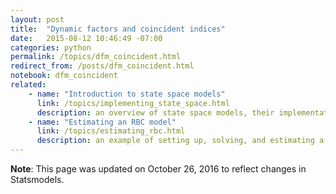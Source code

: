```yaml
---
layout: post
title:  "Dynamic factors and coincident indices"
date:   2015-08-12 10:46:49 -07:00
categories: python
permalink: /topics/dfm_coincident.html
redirect_from: /posts/dfm_coincident.html
notebook: dfm_coincident
related:
    - name: "Introduction to state space models"
      link: /topics/implementing_state_space.html
      description: an overview of state space models, their implementation in Python, and provides example code to estimate simple ARMA models.
    - name: "Estimating an RBC model"
      link: /topics/estimating_rbc.html
      description: an example of setting up, solving, and estimating a simple RBC model using the `statespace` library in Statsmodels
---
```


**Note**: This page was updated on October 26, 2016 to reflect changes in Statsmodels.

